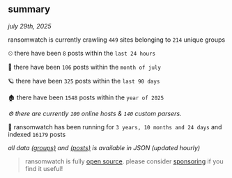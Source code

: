 
## summary
_july 29th, 2025_

ransomwatch is currently crawling `449` sites belonging to `214` unique groups

⏲ there have been `8` posts within the `last 24 hours`

🦈 there have been `106` posts within the `month of july`

🪐 there have been `325` posts within the `last 90 days`

🏚 there have been `1548` posts within the `year of 2025`

_⚙️ there are currently `100` online hosts & `140` custom parsers._

🦕 ransomwatch has been running for `3 years, 10 months and 24 days` and indexed `16179` posts

_all data  [(groups)](http://ransomwhat.telemetry.ltd/groups) and [(posts)](http://ransomwhat.telemetry.ltd/posts) is available in JSON (updated hourly)_

> ransomwatch is fully [open source](https://github.com/joshhighet/ransomwatch#ransomwatch--). please consider [sponsoring](https://github.com/sponsors/joshhighet) if you find it useful!

